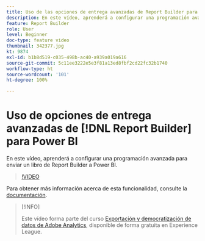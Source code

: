 ```yaml
---
title: Uso de las opciones de entrega avanzadas de Report Builder para Power BI
description: En este vídeo, aprenderá a configurar una programación avanzada para enviar un libro de Report Builder a Power BI.
feature: Report Builder
role: User
level: Beginner
doc-type: feature video
thumbnail: 342377.jpg
kt: 9874
exl-id: b1b8d519-c035-498b-ac40-a939a019a616
source-git-commit: 5c11ee3222e5e3f81a13ed8fbf2cd22fc32b1740
workflow-type: ht
source-wordcount: '101'
ht-degree: 100%

---
```


# Uso de opciones de entrega avanzadas de [!DNL Report Builder] para Power BI

En este vídeo, aprenderá a configurar una programación avanzada para enviar un libro de Report Builder a Power BI.

>[!VIDEO](https://video.tv.adobe.com/v/342377/?quality=12&learn=on)

Para obtener más información acerca de esta funcionalidad, consulte la [documentación](https://experienceleague.adobe.com/docs/analytics/analyze/report-builder/publish-powerbi/power-bi.html?lang=es).

>[!INFO]
>
> Este vídeo forma parte del curso [Exportación y democratización de datos de Adobe Analytics](https://experienceleague.adobe.com/?recommended=Analytics-A-1-2022.1.democratizing&amp;lang=es), disponible de forma gratuita en Experience League.